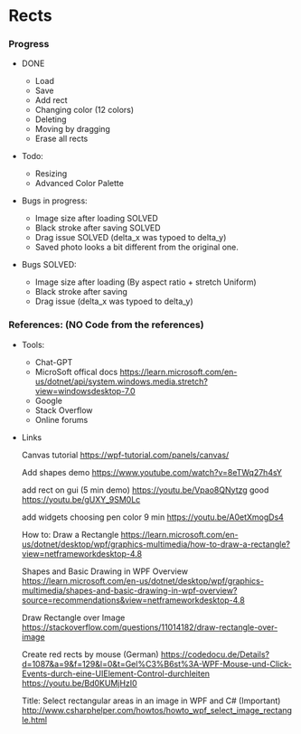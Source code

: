 # Rects
### Progress
- DONE
  - Load
  - Save
  - Add rect 
  - Changing color (12 colors)
  - Deleting
  - Moving by dragging
  - Erase all rects
  
- Todo: 
  - Resizing
  - Advanced Color Palette
  
- Bugs in progress:
  - Image size after loading SOLVED
  - Black stroke after saving SOLVED
  - Drag issue SOLVED (delta_x was typoed to delta_y)
  - Saved photo looks a bit different from the original one. 

- Bugs SOLVED:
  - Image size after loading (By aspect ratio + stretch Uniform)
  - Black stroke after saving 
  - Drag issue (delta_x was typoed to delta_y)

### References: (NO Code from the references)
- Tools:
  - Chat-GPT
  - MicroSoft offical docs https://learn.microsoft.com/en-us/dotnet/api/system.windows.media.stretch?view=windowsdesktop-7.0
  - Google
  - Stack Overflow
  - Online forums

- Links

    Canvas tutorial 
    https://wpf-tutorial.com/panels/canvas/

    Add shapes demo
    https://www.youtube.com/watch?v=8eTWq27h4sY

    add rect on gui (5 min demo)
    https://youtu.be/Vpao8QNytzg good 
    https://youtu.be/gUXY_9SM0Lc 


    add widgets choosing pen color 9 min
    https://youtu.be/A0etXmogDs4

    How to: Draw a Rectangle
    https://learn.microsoft.com/en-us/dotnet/desktop/wpf/graphics-multimedia/how-to-draw-a-rectangle?view=netframeworkdesktop-4.8

    Shapes and Basic Drawing in WPF Overview
    https://learn.microsoft.com/en-us/dotnet/desktop/wpf/graphics-multimedia/shapes-and-basic-drawing-in-wpf-overview?source=recommendations&view=netframeworkdesktop-4.8

    Draw Rectangle over Image
    https://stackoverflow.com/questions/11014182/draw-rectangle-over-image

    Create red rects by mouse (German)
    https://codedocu.de/Details?d=1087&a=9&f=129&l=0&t=Gel%C3%B6st%3A-WPF-Mouse-und-Click-Events-durch-eine-UIElement-Control-durchleiten
    https://youtu.be/Bd0KUMjHzI0

    Title: Select rectangular areas in an image in WPF and C# (Important)
    http://www.csharphelper.com/howtos/howto_wpf_select_image_rectangle.html

